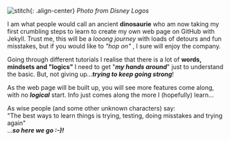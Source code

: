 
![stitch]({{site.baseurl}}/assets/images/disney-stitch-7173_disney-logo.png){: .align-center} 
_Photo from Disney Logos_

I am what people would call an ancient **dinosaurie** who am now taking my first crumbling steps to learn to create my own web page on GitHub with Jekyll.
Trust me, this will be a _looong journey_ with loads of detours and fun misstakes, but if you would like to _"hop on"_ , I sure will enjoy the company. 

Going through different tutorials I realise that there is a lot of **words, mindsets and "logics"** I need to get "**_my hands around_**" just to understand the basic. But, not giving up...**_trying to keep going strong_**!

As the web page will be built up, you will see more features come along, with no **_logical_** start. Info just comes along the more I (hopefully) learn...

As wise people (and some other unknown characters) say:  
"The best ways to learn things is trying, testing, doing misstakes and trying again"  
...**_so here we go :-)!_**
